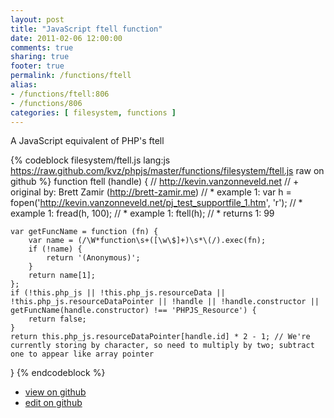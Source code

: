 ```yaml
---
layout: post
title: "JavaScript ftell function"
date: 2011-02-06 12:00:00
comments: true
sharing: true
footer: true
permalink: /functions/ftell
alias:
- /functions/ftell:806
- /functions/806
categories: [ filesystem, functions ]
---
```

A JavaScript equivalent of PHP's ftell
<!-- more -->
{% codeblock filesystem/ftell.js lang:js https://raw.github.com/kvz/phpjs/master/functions/filesystem/ftell.js raw on github %}
function ftell (handle) {
    // http://kevin.vanzonneveld.net
    // +   original by: Brett Zamir (http://brett-zamir.me)
    // *     example 1: var h = fopen('http://kevin.vanzonneveld.net/pj_test_supportfile_1.htm', 'r');
    // *     example 1: fread(h, 100);
    // *     example 1: ftell(h);
    // *     returns 1: 99

    var getFuncName = function (fn) {
        var name = (/\W*function\s+([\w\$]+)\s*\(/).exec(fn);
        if (!name) {
            return '(Anonymous)';
        }
        return name[1];
    };
    if (!this.php_js || !this.php_js.resourceData || !this.php_js.resourceDataPointer || !handle || !handle.constructor || getFuncName(handle.constructor) !== 'PHPJS_Resource') {
        return false;
    }
    return this.php_js.resourceDataPointer[handle.id] * 2 - 1; // We're currently storing by character, so need to multiply by two; subtract one to appear like array pointer
}
{% endcodeblock %}
<ul>
 <li><a href="https://github.com/kvz/phpjs/blob/master/functions/filesystem/ftell.js">view on github</a></li>
 <li><a href="https://github.com/kvz/phpjs/edit/master/functions/filesystem/ftell.js">edit on github</a></li>
</ul>
